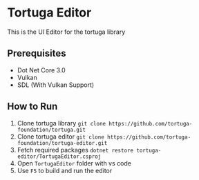 # Tortuga Editor

This is the UI Editor for the tortuga library

## Prerequisites

* Dot Net Core 3.0
* Vulkan
* SDL (With Vulkan Support)

## How to Run

1. Clone tortuga library `git clone https://github.com/tortuga-foundation/tortuga.git`
2. Clone tortuga editor `git clone https://github.com/tortuga-foundation/tortuga-editor.git`
3. Fetch required packages `dotnet restore tortuga-editor/TortugaEditor.csproj`
4. Open `TortugaEditor` folder with vs code
5. Use `F5` to build and run the editor